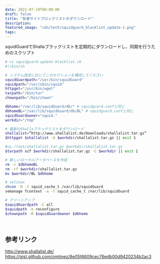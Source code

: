 ```yaml
---
date: 2021-07-19T00:00:00
draft: false
title: "有害サイトブロックリストのダウンロード"
description: 
featured_image: "cdn/tech/squidguard_blacklist_update-1.png"
tags: 
---
```


squidGuardでShallaブラックリストを定期的にダウンロードし、同期を行うためのスクリプト
<!--more-->

```bash
# vi squidguard-update-blacklist.sh
#!/bin/sh

# システム設定に応じてこのセクションを構成してください
squidGuardpath="/usr/bin/squidGuard"
squidpath="/usr/sbin/squid"
httpget="/usr/bin/wget"
tarpath="/bin/tar"
chownpath="/bin/chown"

dbhome="/var/lib/squidGuard/db/" # squidguard.confと同じ
dbhomeBL="/var/lib/squidGuard/db/BL" # squidguard.confと同じ
squidGuardowner="squid."
workdir="/tmp"

# 最新のShallaブラックリストをダウンロード
shallalist=”http://www.shallalist.de/Downloads/shallalist.tar.gz”
$httpget $shallalist -O $workdir/shallalist.tar.gz || exit 1

#cp /root/shallalist.tar.gz $workdir/shallalist.tar.gz
$tarpath xzf $workdir/shallalist.tar.gz -C $workdir || exit 1

# 新しいローカルデータベースを作成
rm -r $dbhomeBL
rm -rf $workdir/shallalist.tar.gz
mv $workdir/BL $dbhome

# selinux
chcon -R -t squid_cache_t /var/lib/squidGuard
semanage fcontext -a -t squid_cache_t /var/lib/squidGuard

# クリーンアップ
$squidGuardpath -C all
$squidpath -k reconfigure
$chownpath -R $squidGuardowner $dbhome
```

<br>

## 参考リンク
http://www.shallalist.de/ <br>
https://gist.github.com/omtinez/8e05f4609cec76edb00d9420234b2ac3
